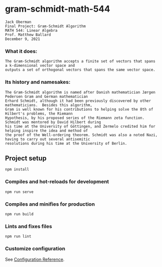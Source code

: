 # gram-schmidt-math-544
```
Jack Oberman
Final Project: Gram-Schmidt Algorithm
MATH 544: Linear Algebra
Prof. Matthew Ballard
December 9, 2021
```
### What it does:
````
The Gram-Schmidt algorithm accepts a finite set of vectors that spans a k-dimensional vector space and
outputs a set of orthogonal vectors that spans the same vector space. 
````
### Its history and namesakes:
```
The Gram-Schmidt algorithm is named after Danish mathematician Jørgen Pedersen Gram and German mathematician
Erhard Schmidt, although it had been previously discovered by other mathematicians.  Besides this algorithm,
Gram is well known for his contributions to helping solve the 8th of Hilbert's problems, the Riemann
Hypothesis, by his proposed series of the Riemann zeta function. Schmidt was mentored by David Hilbert during
his time at the University of Göttingen, and Zermelo credited him for helping inspire the idea and method of
the proof of the Well-ordering theorem. Schmidt was also a noted Nazi, having to carry out several antisemitic 
resolutions during his time at the University of Berlin. 
```
## Project setup
```
npm install
```

### Compiles and hot-reloads for development
```
npm run serve
```

### Compiles and minifies for production
```
npm run build
```

### Lints and fixes files
```
npm run lint
```

### Customize configuration
See [Configuration Reference](https://cli.vuejs.org/config/).
